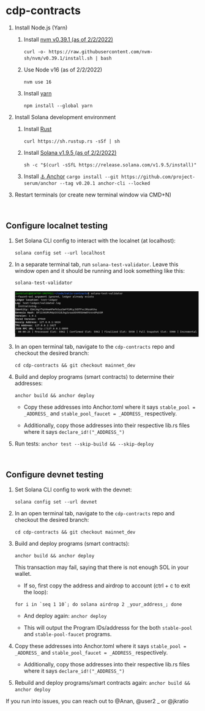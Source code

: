 # cdp-contracts

1. Install Node.js (Yarn)
    1. Install [nvm v0.39.1 (as of 2/2/2022)](https://github.com/nvm-sh/nvm#installing-and-updating)

       ```curl -o- https://raw.githubusercontent.com/nvm-sh/nvm/v0.39.1/install.sh | bash```
    2. Use Node v16 (as of 2/2/2022)
         
       ```nvm use 16```
    3. Install [yarn](https://classic.yarnpkg.com/lang/en/docs/install/#mac-stable)
    
       ```npm install --global yarn```

1. Install Solana development environment
    1. Install [Rust](https://doc.rust-lang.org/cargo/getting-started/installation.html)
    
       ```curl https://sh.rustup.rs -sSf | sh```
    2. Install [Solana v1.9.5 (as of 2/2/2022)](https://docs.solana.com/cli/install-solana-cli-tools)
    
       ```sh -c "$(curl -sSfL https://release.solana.com/v1.9.5/install)"```
    3. Install [⚓ Anchor](https://project-serum.github.io/anchor/getting-started/installation.html#install-rust)
       ```cargo install --git https://github.com/project-serum/anchor --tag v0.20.1 anchor-cli --locked```

1. Restart terminals (or create new terminal window via CMD+N)

<br>

## Configure localnet testing

1. Set Solana CLI config to interact with the localnet (at localhost):

   ```solana config set --url localhost```

1. In a separate terminal tab, run `solana-test-validator`. Leave this window open and it should be running and look something like this:
   
   ```zsh
   solana-test-validator
   ```
   ![init-validator](./.github/init-validator.png)

1. In an open terminal tab, navigate to the `cdp-contracts` repo and checkout the desired branch:

   ```cd cdp-contracts && git checkout mainnet_dev```

1. Build and deploy programs (smart contracts) to determine their addresses:

   ```anchor build && anchor deploy```

    - Copy these addresses into Anchor.toml where it says `stable_pool = _ADDRESS_` and `stable_pool_faucet = _ADDRESS_`  respectively.

    - Additionally, copy those addresses into their respective lib.rs files where it says `declare_id!("_ADDRESS_")`

1. Run tests: `anchor test --skip-build && --skip-deploy`

<br>

## Configure devnet testing

1. Set Solana CLI config to work with the devnet:

   ```solana config set --url devnet```

1. In an open terminal tab, navigate to the `cdp-contracts` repo and checkout the desired branch:

   ```cd cdp-contracts && git checkout mainnet_dev```

1. Build and deploy programs (smart contracts):

   ```anchor build && anchor deploy```

   This transaction may fail, saying that there is not enough SOL in your wallet.

     - If so, first copy the address and airdrop to account (ctrl + c to exit the loop):

   ```for i in `seq 1 10`; do solana airdrop 2 _your_address_; done```
   
     - And deploy again:
       ```anchor deploy```

     - This will output the Program IDs/addresss for the both `stable-pool` and `stable-pool-faucet` programs.


1. Copy these addresses into Anchor.toml where it says `stable_pool = _ADDRESS_` and `stable_pool_faucet = _ADDRESS_`  respectively.

     - Additionally, copy those addresses into their respective lib.rs files where it says `declare_id!("_ADDRESS_")`

1. Rebuild and deploy programs/smart contracts again: `anchor build && anchor deploy`

If you run into issues, you can reach out to @Anan, @user2 _ or @jkratio
